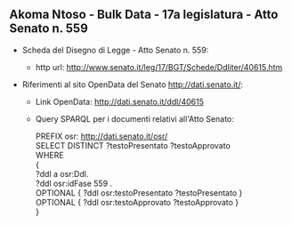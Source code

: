 ## Akoma Ntoso - Bulk Data - 17a legislatura - Atto Senato n. 559 ##

* Scheda del Disegno di Legge - Atto Senato n. 559:
	* http url: http://www.senato.it/leg/17/BGT/Schede/Ddliter/40615.htm

* Riferimenti al sito OpenData del Senato http://dati.senato.it/:
	* Link OpenData: http://dati.senato.it/ddl/40615
	* Query SPARQL per i documenti relativi all'Atto Senato:

        PREFIX osr: <http://dati.senato.it/osr/>  
		SELECT DISTINCT ?testoPresentato ?testoApprovato  
		WHERE  
		{  
		    ?ddl a osr:Ddl.  
		    ?ddl osr:idFase 559 .  
		    OPTIONAL { ?ddl osr:testoPresentato ?testoPresentato }  
		    OPTIONAL { ?ddl osr:testoApprovato ?testoApprovato }  
		}
		